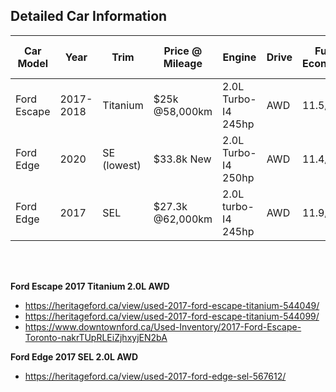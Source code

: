 ## Detailed Car Information

Car Model | Year | Trim | Price @ Mileage | Engine | Drive | Fuel Economy | 0-100/0-60 | Look
--- | --- | --- | --- | --- | --- | --- | --- | ---
Ford Escape | 2017-2018 | Titanium | $25k @58,000km | 2.0L Turbo-I4 245hp | AWD | 11.5/8.7 | -/7.2 | 3/5
Ford Edge | 2020 | SE (lowest) | $33.8k New | 2.0L Turbo-I4 250hp | AWD | 11.4/8.3 | 6.8-7.5/- | 3/5
Ford Edge | 2017 | SEL | $27.3k @62,000km | 2.0L turbo-I4 245hp | AWD | 11.9/8.6 | 8.3/- | 3/5

<br />
<br />

**Ford Escape 2017 Titanium 2.0L AWD**
* https://heritageford.ca/view/used-2017-ford-escape-titanium-544049/
* https://heritageford.ca/view/used-2017-ford-escape-titanium-544099/
* https://www.downtownford.ca/Used-Inventory/2017-Ford-Escape-Toronto-nakrTUpRLEiZjhxyjEN2bA

**Ford Edge 2017 SEL 2.0L AWD**
* https://heritageford.ca/view/used-2017-ford-edge-sel-567612/


